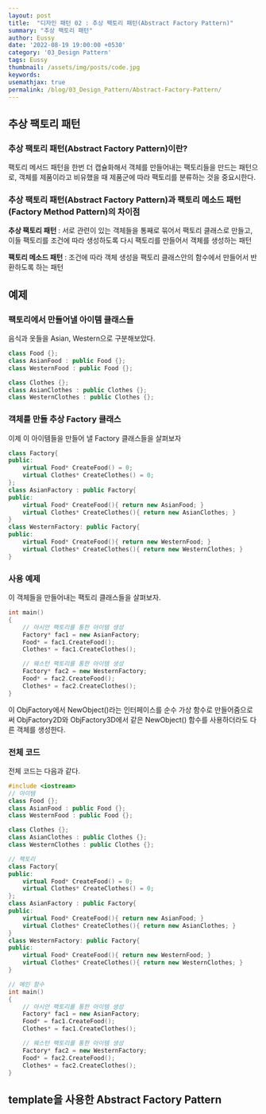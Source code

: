 ```yaml
---
layout: post
title:  "디자인 패턴 02 : 추상 팩토리 패턴(Abstract Factory Pattern)"
summary: "추상 팩토리 패턴"
author: Eussy
date: '2022-08-19 19:00:00 +0530'
category: '03_Design Pattern'
tags: Eussy
thumbnail: /assets/img/posts/code.jpg
keywords: 
usemathjax: true
permalink: /blog/03_Design_Pattern/Abstract-Factory-Pattern/
---
```


## 추상 팩토리 패턴

### 추상 팩토리 패턴(Abstract Factory Pattern)이란?
팩토리 메서드 패턴을 한번 더 캡슐화해서 객체를 만들어내는 팩토리들을 만드는 패턴으로, 
객체를 제품이라고 비유했을 때 제품군에 따라 팩토리를 분류하는 것을 중요시한다.

### 추상 팩토리 패턴(Abstract Factory Pattern)과 팩토리 메소드 패턴(Factory Method Pattern)의 차이점
**추상 팩토리 패턴** : 서로 관련이 있는 객체들을 통째로 묶어서 팩토리 클래스로 만들고, 
이들 팩토리를 조건에 따라 생성하도록 다시 팩토리를 만들어서 객체를 생성하는 패턴

**팩토리 메소드 패턴** : 조건에 따라 객체 생성을 팩토리 클래스안의 함수에서 만들어서 반환하도록 하는 패턴

## 예제

### 팩토리에서 만들어낼 아이템 클래스들

음식과 옷들을 Asian, Western으로 구분해보았다.

```c++
class Food {};
class AsianFood : public Food {};
class WesternFood : public Food {};

class Clothes {};
class AsianClothes : public Clothes {};
class WesternClothes : public Clothes {};
```



### 객체를 만들 추상 Factory 클래스

이제 이 아이템들을 만들어 낼 Factory 클래스들을 살펴보자

```c++
class Factory{
public:
    virtual Food* CreateFood() = 0;
    virtual Clothes* CreateClothes() = 0;
};
class AsianFactory : public Factory{
public:
    virtual Food* CreateFood(){ return new AsianFood; }
    virtual Clothes* CreateClothes(){ return new AsianClothes; }
}
class WesternFactory: public Factory{
public:
    virtual Food* CreateFood(){ return new WesternFood; }
    virtual Clothes* CreateClothes(){ return new WesternClothes; }
}
```


### 사용 예제

이 객체들을 만들어내는 팩토리 클래스들을 살펴보자.

```c++
int main()
{
    // 아시안 팩토리를 통한 아이템 생성
    Factory* fac1 = new AsianFactory;
    Food* = fac1.CreateFood();
    Clothes* = fac1.CreateClothes();

    // 웨스턴 팩토리를 통한 아이템 생성
    Factory* fac2 = new WesternFactory;
    Food* = fac2.CreateFood();
    Clothes* = fac2.CreateClothes();
}
```

이 ObjFactory에서 NewObject()라는 인터페이스를 순수 가상 함수로 만들어줌으로써
ObjFactory2D와 ObjFactory3D에서 같은 NewObject() 함수를 사용하더라도 다른 객체를 생성한다.


### 전체 코드

전체 코드는 다음과 같다.

```c++
#include <iostream>
// 아이템
class Food {};
class AsianFood : public Food {};
class WesternFood : public Food {};

class Clothes {};
class AsianClothes : public Clothes {};
class WesternClothes : public Clothes {};

// 팩토리
class Factory{
public:
    virtual Food* CreateFood() = 0;
    virtual Clothes* CreateClothes() = 0;
};
class AsianFactory : public Factory{
public:
    virtual Food* CreateFood(){ return new AsianFood; }
    virtual Clothes* CreateClothes(){ return new AsianClothes; }
}
class WesternFactory: public Factory{
public:
    virtual Food* CreateFood(){ return new WesternFood; }
    virtual Clothes* CreateClothes(){ return new WesternClothes; }
}

// 메인 함수
int main()
{
    // 아시안 팩토리를 통한 아이템 생성
    Factory* fac1 = new AsianFactory;
    Food* = fac1.CreateFood();
    Clothes* = fac1.CreateClothes();

    // 웨스턴 팩토리를 통한 아이템 생성
    Factory* fac2 = new WesternFactory;
    Food* = fac2.CreateFood();
    Clothes* = fac2.CreateClothes();
}
```

## template을 사용한 Abstract Factory Pattern
